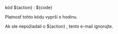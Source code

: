kód ${action} : ${code}

Platnosť tohto kódu vyprší o hodinu.

Ak ste nepožiadali o ${action} , tento e-mail ignorujte.
